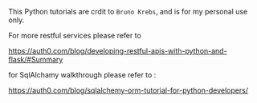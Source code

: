 This Python tutorials are crdit to `Bruno Krebs`, and is for my personal use only. 

For more restful services please refer to 

https://auth0.com/blog/developing-restful-apis-with-python-and-flask/#Summary

for SqlAlchamy walkthrough please refer to :

https://auth0.com/blog/sqlalchemy-orm-tutorial-for-python-developers/

